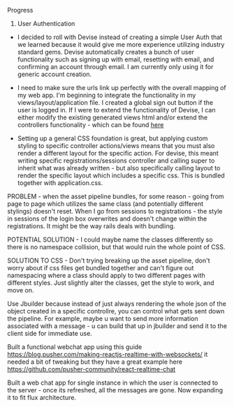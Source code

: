 Progress

1) User Authentication

* I decided to roll with Devise instead of creating a simple User Auth that we learned because it would give me more experience utilizing industry standard gems. Devise automatically creates a bunch of user functionality such as signing up with email, resetting with email, and confirming an account through email. I am currently only using it for generic account creation. 

* I need to make sure the urls link up perfectly with the overall mapping of my web app. I'm beginning to integrate the functionality in my views/layout/application file. I created a global sign out button if the user is logged in. If I were to extend the functionality of Devise, I can either modify the existing generated views html and/or extend the controllers functionality - which can be found [here](https://github.com/plataformatec/devise/tree/master/app/controllers/devise)

* Setting up a general CSS foundation is great, but applying custom styling to specific controller actions/views means that you must also render a different layout for the specific action. For devise, this meant writing specific registrations/sessions controller and calling super to inherit what was already written - but also specifically calling layout to render the specific layout which includes a specific css. This is bundled together with application.css.

PROBLEM - when the asset pipeline bundles, for some reason - going from page to page which utilizes the same class (and potentially different stylings) doesn't reset. When I go from sessions to registrations - the style in sessions of the login box overwrites and doesn't change within the registrations. It might be the way rails deals with bundling.

POTENTIAL SOLUTION - I could maybe name the classes differently so there is no namespace collision, but that would ruin the whole point of CSS.

SOLUTION TO CSS - Don't trying breaking up the asset pipeline, don't worry about if css files get bundled together and can't figure out namespacing where a class should apply to two different pages with different styles. Just slightly alter the classes, get the style to work, and move on.

Use Jbuilder because instead of just always rendering the whole json of the object created in a specific
controllre, you can control what gets sent down the pipeline. For example, maybe u want to send more information associated with a message - u can build that up in jbuilder and send it to the client side for immediate use.

Built a functional webchat app using this guide https://blog.pusher.com/making-reactjs-realtime-with-websockets/ it needed a bit of tweaking but they have a great example here https://github.com/pusher-community/react-realtime-chat

Built a web chat app for single instance in which the user is connected to the server - once its refreshed, all the messages are gone. Now expanding it to fit flux architecture.
